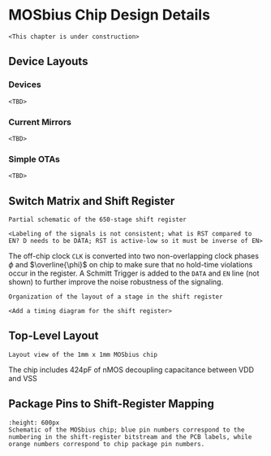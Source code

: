 # MOSbius Chip Design Details
`<This chapter is under construction>`

## Device Layouts
### Devices
`<TBD>`
### Current Mirrors
`<TBD>`
### Simple OTAs
`<TBD>`
## Switch Matrix and Shift Register
```{figure} img/ShiftRegisterSchematic.png
Partial schematic of the 650-stage shift register
```
`<Labeling of the signals is not consistent; what is RST compared to EN? D needs to be DATA; RST is active-low so it must be inverse of EN>`

The off-chip clock `CLK` is converted into two non-overlapping clock phases $\phi$ and $\overline{\phi}$ on chip to make sure that no hold-time violations occur in the register. A Schmitt Trigger is added to the `DATA` and `EN` line (not shown) to further improve the noise robustness of the signaling. 

```{figure} img/ShiftRegisterStageLayout.png
Organization of the layout of a stage in the shift register
```
`<Add a timing diagram for the shift register>`

## Top-Level Layout
```{figure} img/layout.png
Layout view of the 1mm x 1mm MOSbius chip
```
The chip includes 424pF of nMOS decoupling capacitance between VDD and VSS

## Package Pins to Shift-Register Mapping
```{figure} img/sch_two_numbers.png
:height: 600px
Schematic of the MOSbius chip; blue pin numbers correspond to the numbering in the shift-register bitstream and the PCB labels, while orange numbers correspond to chip package pin numbers.
```